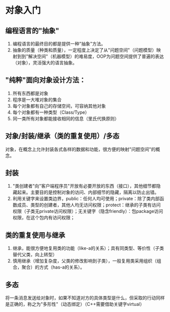# 对象入门
## 编程语言的"抽象"
1. 编程语言的最终目的都是提供一种"抽象"方法。
2. 抽象的质量（种类和质量），一定程度上决定了从"问题空间"（问题模型）映射到到"解决空间"（机器模型）的难易度，OOP为问题空间提供了普遍的表达（对象），灵活强大的语言抽象。

## "纯粹"面向对象设计方法：
1. 所有东西都是对象
2. 程序是一大堆对象的集合
3. 每个对象都有自己的存储空间，可容纳其他对象
4. 每个对象都有一种类型（Class/Type）
5. 同一类所有对象都能接收相同的信息（里氏代换原则）

## 对象/封装/继承（类的重复使用）/多态
对象，在概念上允许封装各式各样的数据和功能，很方便的映射"问题空间"的概念。

## 封装
1. "类创建者"向"客户端程序员"开放有必要开放的东西（接口），其他细节都隐藏起来。主要目的是控制对象的访问、内部细节的隐藏，隔离以防止出错。
2. 利用关键字来设置类边界，public：任何人均可使用；private：除了类内部函数成员、类型的创建者，其他人均无访问权限；protect：继承的子类有访问权限（子类无private访问权限）；无关键字（隐含friendly）：包package访问权限，在这个包内有访问权限；

## 类的重复使用与继承
1. 继承，能很方便地复用类的功能（like-a的关系）；具有同类型、等价性（子类替代父类，向上转型）
2. 慎用继承（增加复杂度，父类的修改影响到子类），一般复用类采用组织（组合，聚合）的方式（has-a的关系）。

## 多态
将一条消息发送给对象时，如果不知道对方的具体类型是什么，但采取的行动同样是正确的，称之为"多形性"（动态绑定）（C++需要借助关键字virtual）